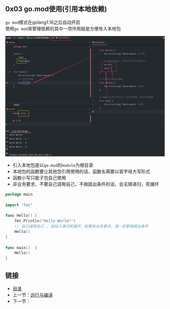 ## 0x03 go.mod使用(引用本地依赖)

`go mod`模式在golang1.16之后自动开启  
使用`go mod`来管理依赖的其中一项作用就是方便导入本地包  

![](../../../static/day001/0x03_1.png)

- 引入本地包是以`go.mod`的`module`为根目录
- 本地包的函数要让其他包引用使用的话，函数名需要以首字母大写形式
- 函数小写只能子包自己使用
- 非业务要求，不要自己调用自己，不做跳出条件的话，会无限递归，死循环

```go
package main

import "fmt"

func Hello() {
	fmt.Println("Hello World!")
	// 自己调用自己 , 会陷入递归死循环，如果有业务要求，请一定要做跳出条件
	Hello()
}

func main()  {
    Hello()
}
```



## 链接

- [目录](../../../README.md)
- 上一节：[运行与编译](../0x03%20go.mod使用(引用本地依赖))
- 下一节：



